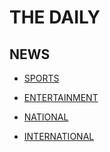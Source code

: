 # THE DAILY

## NEWS

- [SPORTS](https://drive.google.com/file/d/13BTxSe34yUw1_LGM_N64FUBfWBYz6CVe/view?usp=sharing)

- [ENTERTAINMENT](https://drive.google.com/file/d/15eT1_ZQCzddnt6bSZznbs3rmksHVxhT2/view?usp=sharing)

- [NATIONAL](https://drive.google.com/file/d/1NybAxVYAh_3B1Y_MsF12cD7SGPt2aGdb/view?usp=sharing)

- [INTERNATIONAL](https://drive.google.com/file/d/1G7NbdOCwgpVwHxWR4SgOXG3Au_OwIlnP/view?usp=sharing)
